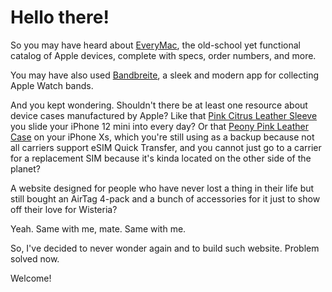 # Hello there!
 
So you may have heard about [EveryMac](https://everymac.com/), the old-school yet functional catalog of Apple devices, complete with specs, order numbers, and more.

You may have also used [Bandbreite](https://bandbreite.watch/), a sleek and modern app for collecting Apple Watch bands. 

And you kept wondering. Shouldn't there be at least one resource about device cases manufactured by Apple? Like that [Pink Citrus Leather Sleeve](Late_2020/sleeve/Pink_Citrus) you slide your iPhone 12 mini into every day? Or that [Peony Pink Leather Case](Late_2018/Peony_Pink/iphone_xs_leather) on your iPhone Xs, which you're still using as a backup because not all carriers support eSIM Quick Transfer, and you cannot just go to a carrier for a replacement SIM because it's kinda located on the other side of the planet?

A website designed for people who have never lost a thing in their life but still bought an AirTag 4-pack and a bunch of accessories for it just to show off their love for Wisteria? 

Yeah. Same with me, mate. Same with me.

So, I've decided to never wonder again and to build such website. Problem solved now.

Welcome!
